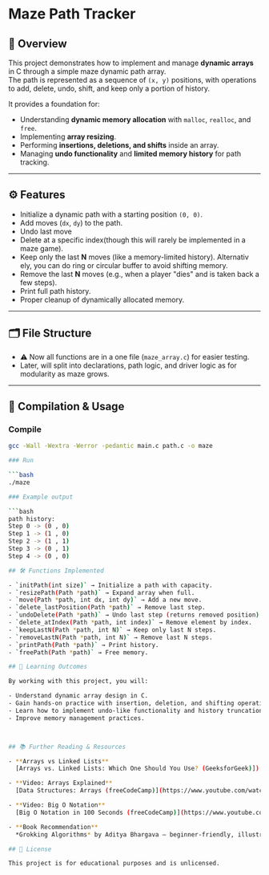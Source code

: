 # Maze Path Tracker

## 📌 Overview
This project demonstrates how to implement and manage **dynamic arrays** in C through a simple maze dynamic path array.  
The path is represented as a sequence of `(x, y)` positions, with operations to add, delete, undo, shift, and keep only a portion of history.

It provides a foundation for:
- Understanding **dynamic memory allocation** with `malloc`, `realloc`, and `free`.
- Implementing **array resizing**.
- Performing **insertions, deletions, and shifts** inside an array.
- Managing **undo functionality** and **limited memory history** for path tracking.

---

## ⚙️ Features
- Initialize a dynamic path with a starting position `(0, 0)`.
- Add moves (`dx`, `dy`) to the path.
- Undo last move
- Delete at a specific index(though this will rarely be implemented in a
  maze game).
- Keep only the last **N** moves (like a memory-limited history). Alternativ  ely, you can do ring or circular buffer to avoid shifting memory.
- Remove the last **N** moves (e.g., when a player "dies" and is taken back   a few steps).
- Print full path history.
- Proper cleanup of dynamically allocated memory.

---

## 🗂️ File Structure
- ⚠️ Now all functions are in a one file (`maze_array.c`) for easier testing.
- Later, will split into declarations, path logic, and driver logic as for
  modularity as maze grows.

---

## 🚀 Compilation & Usage

### Compile
```bash
gcc -Wall -Wextra -Werror -pedantic main.c path.c -o maze

### Run

```bash
./maze

### Example output

```bash
path history:
Step 0 -> (0 , 0)
Step 1 -> (1 , 0)
Step 2 -> (1 , 1)
Step 3 -> (0 , 1)
Step 4 -> (0 , 0)

## 🛠️ Functions Implemented

- `initPath(int size)` → Initialize a path with capacity.  
- `resizePath(Path *path)` → Expand array when full.  
- `move(Path *path, int dx, int dy)` → Add a new move.  
- `delete_lastPosition(Path *path)` → Remove last step.  
- `undoDelete(Path *path)` → Undo last step (returns removed position).  
- `delete_atIndex(Path *path, int index)` → Remove element by index.  
- `keepLastN(Path *path, int N)` → Keep only last N steps.  
- `removeLastN(Path *path, int N)` → Remove last N steps.  
- `printPath(Path *path)` → Print history.  
- `freePath(Path *path)` → Free memory.  

## 🎯 Learning Outcomes 

By working with this project, you will:

- Understand dynamic array design in C.
- Gain hands-on practice with insertion, deletion, and shifting operations.
- Learn how to implement undo-like functionality and history truncation.
- Improve memory management practices.



## 📚 Further Reading & Resources

- **Arrays vs Linked Lists**
  [Arrays vs. Linked Lists: Which One Should You Use? (GeeksforGeek)]) (https://www.geeksforgeeks.org/dsa/linked-list-vs-array/) 

- **Video: Arrays Explained**
  [Data Structures: Arrays (freeCodeCamp)](https://www.youtube.com/watch?v=VVZTVHuVSqw)  

- **Video: Big O Notation**
  [Big O Notation in 100 Seconds (freeCodeCamp)](https://www.youtube.com/watch?v=Mo4vesaut8g&t=4624s)  

- **Book Recommendation**
  *Grokking Algorithms* by Aditya Bhargava – beginner-friendly, illustrated guide to understanding data structures and algorithms. 

## 📜 License

This project is for educational purposes and is unlicensed.
